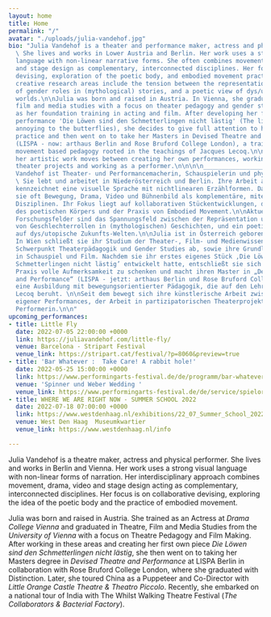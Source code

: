 ```yaml
---
layout: home
title: Home
permalink: "/"
avatar: "./uploads/julia-vandehof.jpg"
bio: "Julia Vandehof is a theater and performance maker, actress and physical performer.
  \ She lives and works in Lower Austria and Berlin. Her work uses a strong visual
  language with non-linear narrative forms. She often combines movement, drama, video
  and stage design as complementary, interconnected disciplines. Her focus is on collaborative
  devising, exploration of the poetic body, and embodied movement practice.\n\nCurrent
  creative research areas include the tension between the representation and reality
  of gender roles in (mythological) stories, and a poetic view of dys/utopian future
  worlds.\n\nJulia was born and raised in Austria. In Vienna, she graduated in theater,
  film and media studies with a focus on theater pedagogy and gender studies, as well
  as her foundation training in acting and film. After developing her first devised
  performance 'Die Löwen sind den Schmetterlingen nicht lästig' (The lions are not
  annoying to the butterflies), she decides to give full attention to her artistic
  practice and then went on to take her Masters in Devised Theatre and Performance
  (LISPA - now: arthaus Berlin and Rose Bruford College London), a training with a
  movement based pedagogy rooted in the teachings of Jacques Lecoq.\n\nSince then
  her artistic work moves between creating her own performances, working in participatory
  theater projects and working as a performer.\n\n\n\n______________________________________________________________________________\n\n\nJulia
  Vandehof ist Theater- und Performancemacherin, Schauspielerin und physische Performerin.
  \ Sie lebt und arbeitet in Niederösterreich und Berlin. Ihre Arbeit als Theatermacherin
  kennzeichnet eine visuelle Sprache mit nichtlinearen Erzählformen. Dabei kombiniert
  sie oft Bewegung, Drama, Video und Bühnenbild als komplementäre, miteinander verbundene
  Disziplinen. Ihr Fokus liegt auf kollaborativen Stückentwicklungen, der Erforschung
  des poetischen Körpers und der Praxis von Embodied Movement.\n\nAktuelle kreative
  Forschungsfelder sind das Spannungsfeld zwischen der Repräsentation und der Realität
  von Geschlechterrollen in (mythologischen) Geschichten, und ein poetischer Blick
  auf dys/utopische Zukunfts-Welten.\n\nJulia ist in Österreich geboren und aufgewachsen.
  In Wien schließt sie ihr Studium der Theater-, Film- und Medienwissenschaften mit
  Schwerpunkt Theaterpädagogik und Gender Studies ab, sowie ihre Grundlagenausbildung
  in Schauspiel und Film. Nachdem sie ihr erstes eigenes Stück ‚Die Löwen sind den
  Schmetterlingen nicht lästig’ entwickelt hatte, entschließt sie sich ihrer künstlerischen
  Praxis volle Aufmerksamkeit zu schenken und macht ihren Master in „Devised Theatre
  and Performance“ (LISPA - jetzt: arthaus Berlin und Rose Bruford College London),
  eine Ausbildung mit bewegungsorientierter Pädagogik, die auf den Lehren von Jacques
  Lecoq beruht. \n\nSeit dem bewegt sich ihre künstlerische Arbeit zwischen der Kreation
  eigener Performances, der Arbeit in partizipatorischen Theaterprojekten und als
  Performerin.\n\n"
upcoming_performances:
- title: Little Fly
  date: 2022-07-05 22:00:00 +0000
  link: https://juliavandehof.com/little-fly/
  venue: Barcelona - Stripart Festival
  venue_link: https://stripart.cat/festival/?p=8060&preview=true
- title: 'Bar Whatever :  Take Care! A rabbit hole!'
  date: 2022-05-25 15:00:00 +0000
  link: https://www.performingarts-festival.de/de/programm/bar-whatever
  venue: 'Spinner und Weber Wedding '
  venue_link: https://www.performingarts-festival.de/de/service/spielorte/spinner-und-weber-kulturhaus-galerie
- title: WHERE WE ARE RIGHT NOW - SUMMER SCHOOL 2022
  date: 2022-07-18 07:00:00 +0000
  link: https://www.westdenhaag.nl/exhibitions/22_07_Summer_School_2022
  venue: West Den Haag  Museumkwartier
  venue_link: https://www.westdenhaag.nl/info

---
```

Julia Vandehof is a theatre maker, actress and physical performer. She lives and works in Berlin and Vienna. Her work uses a strong visual language with non-linear forms of narration. Her interdisciplinary approach combines movement, drama, video and stage design acting as complementary, interconnected disciplines. Her focus is on collaborative devising, exploring the idea of the poetic body and the practice of embodied movement.

Julia was born and raised in Austria. She trained as an Actress at _Drama College Vienna_ and graduated in Theatre, Film and Media Studies from the _University of Vienna_ with a focus on Theatre Pedagogy and Film Making. After working in these areas and creating her first own piece _Die Löwen sind den Schmetterlingen nicht lästig_, she then went on to taking her Masters degree in _Devised Theatre and Performance_ at LISPA Berlin in collaboration with Rose Bruford College London, where she graduated with Distinction. Later, she toured China as a Puppeteer and Co-Director with _Little Orange Castle Theatre & Theatro Piccolo_. Recently, she embarked on a national tour of India with The Whilst Walking Theatre Festival (_The Collaborators & Bacterial Factory_).